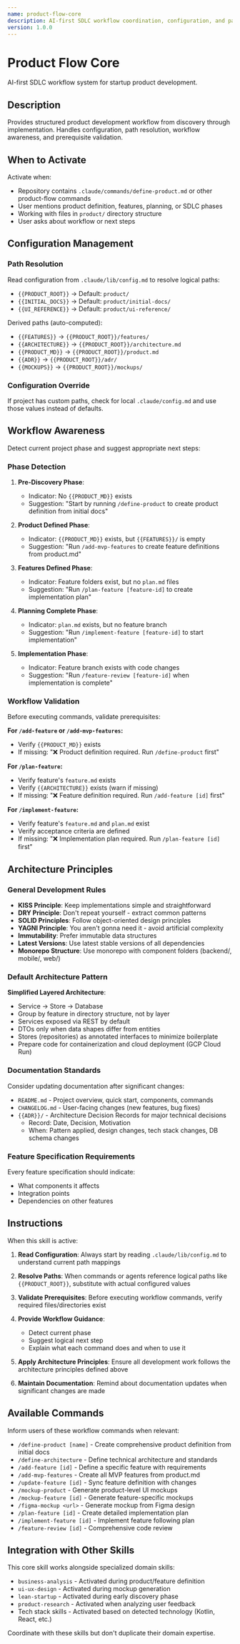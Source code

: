 ```yaml
---
name: product-flow-core
description: AI-first SDLC workflow coordination, configuration, and path resolution
version: 1.0.0
---
```


# Product Flow Core

AI-first SDLC workflow system for startup product development.

## Description

Provides structured product development workflow from discovery through implementation. Handles configuration, path resolution, workflow awareness, and prerequisite validation.

## When to Activate

Activate when:
- Repository contains `.claude/commands/define-product.md` or other product-flow commands
- User mentions product definition, features, planning, or SDLC phases
- Working with files in `product/` directory structure
- User asks about workflow or next steps

## Configuration Management

### Path Resolution

Read configuration from `.claude/lib/config.md` to resolve logical paths:

- `{{PRODUCT_ROOT}}` → Default: `product/`
- `{{INITIAL_DOCS}}` → Default: `product/initial-docs/`
- `{{UI_REFERENCE}}` → Default: `product/ui-reference/`

Derived paths (auto-computed):
- `{{FEATURES}}` → `{{PRODUCT_ROOT}}/features/`
- `{{ARCHITECTURE}}` → `{{PRODUCT_ROOT}}/architecture.md`
- `{{PRODUCT_MD}}` → `{{PRODUCT_ROOT}}/product.md`
- `{{ADR}}` → `{{PRODUCT_ROOT}}/adr/`
- `{{MOCKUPS}}` → `{{PRODUCT_ROOT}}/mockups/`

### Configuration Override

If project has custom paths, check for local `.claude/config.md` and use those values instead of defaults.

## Workflow Awareness

Detect current project phase and suggest appropriate next steps:

### Phase Detection

1. **Pre-Discovery Phase**:
   - Indicator: No `{{PRODUCT_MD}}` exists
   - Suggestion: "Start by running `/define-product` to create product definition from initial docs"

2. **Product Defined Phase**:
   - Indicator: `{{PRODUCT_MD}}` exists, but `{{FEATURES}}/` is empty
   - Suggestion: "Run `/add-mvp-features` to create feature definitions from product.md"

3. **Features Defined Phase**:
   - Indicator: Feature folders exist, but no `plan.md` files
   - Suggestion: "Run `/plan-feature [feature-id]` to create implementation plan"

4. **Planning Complete Phase**:
   - Indicator: `plan.md` exists, but no feature branch
   - Suggestion: "Run `/implement-feature [feature-id]` to start implementation"

5. **Implementation Phase**:
   - Indicator: Feature branch exists with code changes
   - Suggestion: "Run `/feature-review [feature-id]` when implementation is complete"

### Workflow Validation

Before executing commands, validate prerequisites:

**For `/add-feature` or `/add-mvp-features`:**
- Verify `{{PRODUCT_MD}}` exists
- If missing: "❌ Product definition required. Run `/define-product` first"

**For `/plan-feature`:**
- Verify feature's `feature.md` exists
- Verify `{{ARCHITECTURE}}` exists (warn if missing)
- If missing: "❌ Feature definition required. Run `/add-feature [id]` first"

**For `/implement-feature`:**
- Verify feature's `feature.md` and `plan.md` exist
- Verify acceptance criteria are defined
- If missing: "❌ Implementation plan required. Run `/plan-feature [id]` first"

## Architecture Principles

### General Development Rules

- **KISS Principle**: Keep implementations simple and straightforward
- **DRY Principle**: Don't repeat yourself - extract common patterns
- **SOLID Principles**: Follow object-oriented design principles
- **YAGNI Principle**: You aren't gonna need it - avoid artificial complexity
- **Immutability**: Prefer immutable data structures
- **Latest Versions**: Use latest stable versions of all dependencies
- **Monorepo Structure**: Use monorepo with component folders (backend/, mobile/, web/)

### Default Architecture Pattern

**Simplified Layered Architecture**:
- Service → Store → Database
- Group by feature in directory structure, not by layer
- Services exposed via REST by default
- DTOs only when data shapes differ from entities
- Stores (repositories) as annotated interfaces to minimize boilerplate
- Prepare code for containerization and cloud deployment (GCP Cloud Run)

### Documentation Standards

Consider updating documentation after significant changes:

- `README.md` - Project overview, quick start, components, commands
- `CHANGELOG.md` - User-facing changes (new features, bug fixes)
- `{{ADR}}/` - Architecture Decision Records for major technical decisions
  - Record: Date, Decision, Motivation
  - When: Pattern applied, design changes, tech stack changes, DB schema changes

### Feature Specification Requirements

Every feature specification should indicate:
- What components it affects
- Integration points
- Dependencies on other features

## Instructions

When this skill is active:

1. **Read Configuration**: Always start by reading `.claude/lib/config.md` to understand current path mappings

2. **Resolve Paths**: When commands or agents reference logical paths like `{{PRODUCT_ROOT}}`, substitute with actual configured values

3. **Validate Prerequisites**: Before executing workflow commands, verify required files/directories exist

4. **Provide Workflow Guidance**:
   - Detect current phase
   - Suggest logical next step
   - Explain what each command does and when to use it

5. **Apply Architecture Principles**: Ensure all development work follows the architecture principles defined above

6. **Maintain Documentation**: Remind about documentation updates when significant changes are made

## Available Commands

Inform users of these workflow commands when relevant:

- `/define-product [name]` - Create comprehensive product definition from initial docs
- `/define-architecture` - Define technical architecture and standards
- `/add-feature [id]` - Define a specific feature with requirements
- `/add-mvp-features` - Create all MVP features from product.md
- `/update-feature [id]` - Sync feature definition with changes
- `/mockup-product` - Generate product-level UI mockups
- `/mockup-feature [id]` - Generate feature-specific mockups
- `/figma-mockup <url>` - Generate mockup from Figma design
- `/plan-feature [id]` - Create detailed implementation plan
- `/implement-feature [id]` - Implement feature following plan
- `/feature-review [id]` - Comprehensive code review

## Integration with Other Skills

This core skill works alongside specialized domain skills:

- `business-analysis` - Activated during product/feature definition
- `ui-ux-design` - Activated during mockup generation
- `lean-startup` - Activated during early discovery phase
- `product-research` - Activated when analyzing user feedback
- Tech stack skills - Activated based on detected technology (Kotlin, React, etc.)

Coordinate with these skills but don't duplicate their domain expertise.
